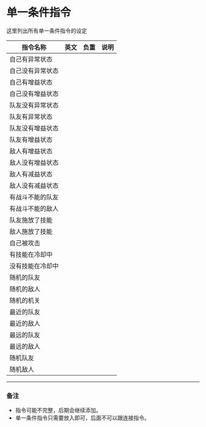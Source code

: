 # 单一条件指令
这里列出所有单一条件指令的设定

|指令名称|英文|负重|说明|
|-|-|-|-|
|自己有异常状态|
|自己没有异常状态|
|自己有增益状态|
|自己没有增益状态|
|队友没有异常状态|
|队友有异常状态|
|队友没有增益状态|
|队友有增益状态|
|敌人有增益状态|
|敌人没有增益状态|
|敌人有减益状态|
|敌人没有减益状态|
|有战斗不能的队友|
|有战斗不能的敌人|
|队友施放了技能|
|敌人施放了技能|
|自己被攻击|
|有技能在冷却中|
|没有技能在冷却中|
|随机的队友|
|随机的敌人|
|随机的机关|
|最近的队友|
|最近的敌人|
|最远的队友|
|最远的敌人|
|随机队友|
|随机敌人|

---
### 备注
- 指令可能不完整，后期会继续添加。
- 单一条件指令只需要放入即可，后面不可以跟连接指令。
